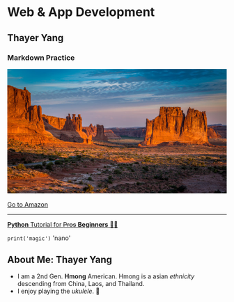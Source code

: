 # **Web & App Development**
## Thayer Yang
### Markdown Practice

![alt text](new_mexico.jpg)

[Go to Amazon](https://www.amazon.com/)

---

[**Python** Tutorial for ~~Pros~~ **Beginners** 🦅🦅](https://www.youtube.com/watch?v=_uQrJ0TkZlc)

`print('magic')`
'nano'

## About Me: **Thayer Yang**

- I am a 2nd Gen. **Hmong** American. Hmong is a asian *ethnicity* descending from China, Laos, and Thailand.
- I enjoy playing the *ukulele*. :musical_note:
